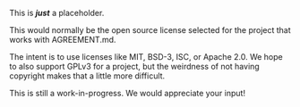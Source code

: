 This is _**just**_ a placeholder. 

This would normally be the open source license selected for the project that works with AGREEMENT.md. 

The intent is to use licenses like MIT, BSD-3, ISC, or Apache 2.0. We hope to also support GPLv3 for a project, but the weirdness of not having copyright makes that a little more difficult. 

This is still a work-in-progress. We would appreciate your input!
